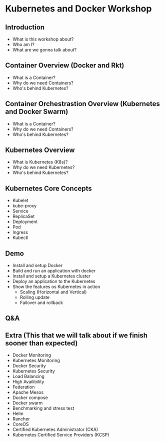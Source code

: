 # Kubernetes and Docker Workshop

## Introduction
* What is this workshop about?
* Who am I?
* What are we gonna talk about?

## Container Overview (Docker and Rkt)
* What is a Container?
* Why do we need Containers?
* Who's behind Kubernetes?

## Container Orchestrastion Overview (Kubernetes and Docker Swarm)
* What is a Container?
* Why do we need Containers?
* Who's behind Kubernetes?

## Kubernetes Overview
* What is Kubernetes (K8s)?
* Why do we need Kubernetes?
* Who's behind Kubernetes?

## Kubernetes Core Concepts
* Kubelet
* kube-proxy
* Service
* ReplicaSet
* Deployment
* Pod
* Ingress
* Kubectl

## Demo
* Install and setup Docker
* Build and run an application with docker
* Install and setup a Kubernetes cluster
* Deploy an application to the Kubernetes
* Show the features os Kubernetes in action
  * Scaling (Horizontal and Vertical)
  * Rolling update
  * Failover and rollback
  
## Q&A

## Extra (This that we will talk about if we finish sooner than expected)
* Docker Monitoring
* Kubernetes Monitoring
* Docker Security
* Kubernetes Security
* Load Balancing
* High Availibility
* Federation
* Apache Mesos
* Docker compose
* Docker swarm
* Benchmarking and stress test
* Helm
* Rancher
* CoreOS
* Certified Kubernetes Administrator (CKA)
* Kubernetes Certified Service Providers (KCSP)
